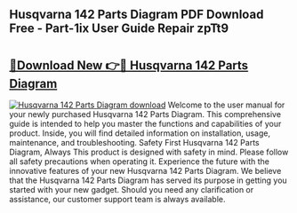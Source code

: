 ## Husqvarna 142 Parts Diagram PDF Download Free - Part-1ix User Guide Repair zpTt9

# <h2><a href="http://dfukkb6.blite.top/?on=Husqvarna+142+Parts+Diagram">🔗Download New 👉🔴 Husqvarna 142 Parts Diagram</a></h2>

[![Husqvarna 142 Parts Diagram download](https://i.imgur.com/lujVjoI.png)](http://dfukkb6.blite.top/?on=Husqvarna+142+Parts+Diagram)
Welcome to the user manual for your newly purchased Husqvarna 142 Parts Diagram. This comprehensive guide is intended to help you master the functions and capabilities of your product. Inside, you will find detailed information on installation, usage, maintenance, and troubleshooting. Safety First Husqvarna 142 Parts Diagram, Always This product is designed with safety in mind. Please follow all safety precautions when operating it. Experience the future with the innovative features of your new Husqvarna 142 Parts Diagram. We believe that the Husqvarna 142 Parts Diagram has served its purpose in getting you started with your new gadget. Should you need any clarification or assistance, our customer support team is always available.
